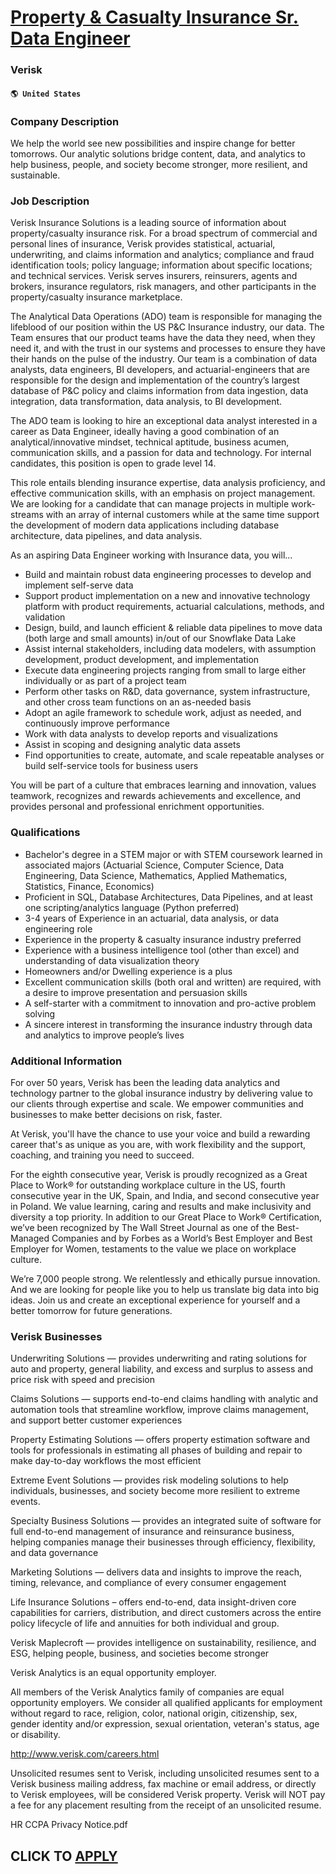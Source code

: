 # [Property & Casualty Insurance Sr. Data Engineer](https://www.remotewlb.com/apply/property-casualty-insurance-sr-data-engineer)  
### Verisk  
#### `🌎 United States`  

### Company Description

We help the world see new possibilities and inspire change for better tomorrows. Our analytic solutions bridge content, data, and analytics to help business, people, and society become stronger, more resilient, and sustainable.

### Job Description

Verisk Insurance Solutions is a leading source of information about property/casualty insurance risk. For a broad spectrum of commercial and personal lines of insurance, Verisk provides statistical, actuarial, underwriting, and claims information and analytics; compliance and fraud identification tools; policy language; information about specific locations; and technical services. Verisk serves insurers, reinsurers, agents and brokers, insurance regulators, risk managers, and other participants in the property/casualty insurance marketplace.

The Analytical Data Operations (ADO) team is responsible for managing the lifeblood of our position within the US P&C Insurance industry, our data. The Team ensures that our product teams have the data they need, when they need it, and with the trust in our systems and processes to ensure they have their hands on the pulse of the industry. Our team is a combination of data analysts, data engineers, BI developers, and actuarial-engineers that are responsible for the design and implementation of the country’s largest database of P&C policy and claims information from data ingestion, data integration, data transformation, data analysis, to BI development.

The ADO team is looking to hire an exceptional data analyst interested in a career as Data Engineer, ideally having a good combination of an analytical/innovative mindset, technical aptitude, business acumen, communication skills, and a passion for data and technology. For internal candidates, this position is open to grade level 14.

This role entails blending insurance expertise, data analysis proficiency, and effective communication skills, with an emphasis on project management. We are looking for a candidate that can manage projects in multiple work-streams with an array of internal customers while at the same time support the development of modern data applications including database architecture, data pipelines, and data analysis.

As an aspiring Data Engineer working with Insurance data, you will...

  * Build and maintain robust data engineering processes to develop and implement self-serve data 
  * Support product implementation on a new and innovative technology platform with product requirements, actuarial calculations, methods, and validation 
  * Design, build, and launch efficient & reliable data pipelines to move data (both large and small amounts) in/out of our Snowflake Data Lake 
  * Assist internal stakeholders, including data modelers, with assumption development, product development, and implementation 
  * Execute data engineering projects ranging from small to large either individually or as part of a project team 
  * Perform other tasks on R&D, data governance, system infrastructure, and other cross team functions on an as-needed basis 
  * Adopt an agile framework to schedule work, adjust as needed, and continuously improve performance 
  * Work with data analysts to develop reports and visualizations 
  * Assist in scoping and designing analytic data assets 
  * Find opportunities to create, automate, and scale repeatable analyses or build self-service tools for business users 

You will be part of a culture that embraces learning and innovation, values teamwork, recognizes and rewards achievements and excellence, and provides personal and professional enrichment opportunities.

### Qualifications

  * Bachelor's degree in a STEM major or with STEM coursework learned in associated majors (Actuarial Science, Computer Science, Data Engineering, Data Science, Mathematics, Applied Mathematics, Statistics, Finance, Economics) 
  * Proficient in SQL, Database Architectures, Data Pipelines, and at least one scripting/analytics language (Python preferred) 
  * 3-4 years of Experience in an actuarial, data analysis, or data engineering role 
  * Experience in the property & casualty insurance industry preferred
  * Experience with a business intelligence tool (other than excel) and understanding of data visualization theory 
  * Homeowners and/or Dwelling experience is a plus
  * Excellent communication skills (both oral and written) are required, with a desire to improve presentation and persuasion skills 
  * A self-starter with a commitment to innovation and pro-active problem solving 
  * A sincere interest in transforming the insurance industry through data and analytics to improve people’s lives 

### Additional Information

For over 50 years, Verisk has been the leading data analytics and technology partner to the global insurance industry by delivering value to our clients through expertise and scale. We empower communities and businesses to make better decisions on risk, faster.

At Verisk, you'll have the chance to use your voice and build a rewarding career that's as unique as you are, with work flexibility and the support, coaching, and training you need to succeed.

For the eighth consecutive year, Verisk is proudly recognized as a Great Place to Work® for outstanding workplace culture in the US, fourth consecutive year in the UK, Spain, and India, and second consecutive year in Poland. We value learning, caring and results and make inclusivity and diversity a top priority. In addition to our Great Place to Work® Certification, we’ve been recognized by The Wall Street Journal as one of the Best-Managed Companies and by Forbes as a World’s Best Employer and Best Employer for Women, testaments to the value we place on workplace culture.

We’re 7,000 people strong. We relentlessly and ethically pursue innovation. And we are looking for people like you to help us translate big data into big ideas. Join us and create an exceptional experience for yourself and a better tomorrow for future generations.

### Verisk Businesses

Underwriting Solutions — provides underwriting and rating solutions for auto and property, general liability, and excess and surplus to assess and price risk with speed and precision

Claims Solutions — supports end-to-end claims handling with analytic and automation tools that streamline workflow, improve claims management, and support better customer experiences

Property Estimating Solutions — offers property estimation software and tools for professionals in estimating all phases of building and repair to make day-to-day workflows the most efficient

Extreme Event Solutions — provides risk modeling solutions to help individuals, businesses, and society become more resilient to extreme events.

Specialty Business Solutions — provides an integrated suite of software for full end-to-end management of insurance and reinsurance business, helping companies manage their businesses through efficiency, flexibility, and data governance

Marketing Solutions — delivers data and insights to improve the reach, timing, relevance, and compliance of every consumer engagement

Life Insurance Solutions – offers end-to-end, data insight-driven core capabilities for carriers, distribution, and direct customers across the entire policy lifecycle of life and annuities for both individual and group.

Verisk Maplecroft — provides intelligence on sustainability, resilience, and ESG, helping people, business, and societies become stronger

Verisk Analytics is an equal opportunity employer.

All members of the Verisk Analytics family of companies are equal opportunity employers. We consider all qualified applicants for employment without regard to race, religion, color, national origin, citizenship, sex, gender identity and/or expression, sexual orientation, veteran's status, age or disability.

http://www.verisk.com/careers.html

Unsolicited resumes sent to Verisk, including unsolicited resumes sent to a Verisk business mailing address, fax machine or email address, or directly to Verisk employees, will be considered Verisk property. Verisk will NOT pay a fee for any placement resulting from the receipt of an unsolicited resume.

HR CCPA Privacy Notice.pdf

  
## CLICK TO [APPLY](https://www.remotewlb.com/apply/property-casualty-insurance-sr-data-engineer)

